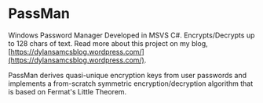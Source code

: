 # PassMan
Windows Password Manager Developed in MSVS C#. Encrypts/Decrypts up to 128 chars of text. Read more about this project on my blog, [https://dylansamcsblog.wordpress.com/](https://dylansamcsblog.wordpress.com/).

PassMan derives quasi-unique encryption keys from user passwords and implements a from-scratch symmetric encryption/decryption algorithm that is based on Fermat's Little Theorem.
